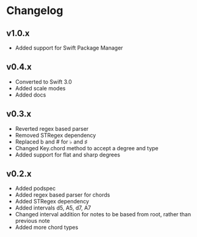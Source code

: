 # Changelog

## v1.0.x
- Added support for Swift Package Manager

## v0.4.x
- Converted to Swift 3.0
- Added scale modes
- Added docs

## v0.3.x
- Reverted regex based parser
- Removed STRegex dependency
- Replaced b and # for ♭ and ♯
- Changed Key.chord method to accept a degree and type
- Added support for flat and sharp degrees

## v0.2.x
- Added podspec
- Added regex based parser for chords
- Added STRegex dependency
- Added intervals d5, A5, d7, A7
- Changed interval addition for notes to be based from root, rather than previous note
- Added more chord types
